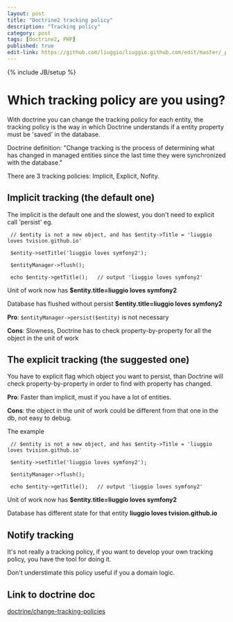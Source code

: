 ```yaml
---
layout: post
title: "Doctrine2 tracking policy"
description: "Tracking policy"
category: post
tags: [doctrine2, PHP]
published: true
edit-link: https://github.com/liuggio/liuggio.github.com/edit/master/_posts/2019-04-23-doctrine2-tracking-policy.md
---
```

{% include JB/setup %}

# Which tracking policy are you using?

With doctrine you can change the tracking policy for each entity, the tracking policy is the way in which
 Doctrine understands if a entity property must be 'saved' in the database.

Doctrine definition:
"Change tracking is the process of determining what has changed in managed entities since the last time they were synchronized with the database."

There are 3 tracking policies: Implicit, Explicit, Nofity.

## Implicit tracking (the default one)

The implicit is the default one and the slowest, you don't need to explicit call 'persist' eg.

` // $entity is not a new object, and has $entity->Title = 'liuggio loves tvision.github.io'`

` $entity->setTitle('liuggio loves symfony2');`

` $entityManager->flush();`

` echo $entity->getTitle();   // output 'liuggio loves symfony2'`


Unit of work now has **$entity.title=liuggio loves symfony2**

Database has flushed without persist **$entity.title=liuggio loves symfony2**

**Pro**:    `$entityManager->persist($entity)` is not necessary

**Cons**: Slowness,  Doctrine has to check property-by-property for all the object in the unit of work

## The explicit tracking (the suggested one)
You have to explicit flag which object you want to persist, than Doctrine will check property-by-property in order to find with property has changed.

**Pro**: Faster than implicit, must if you have a lot of entities.

**Cons**: the object in the unit of work could be different from that one in the db, not easy to debug.

The example

` // $entity is not a new object, and has $entity->Title = 'liuggio loves tvision.github.io'`

` $entity->setTitle('liuggio loves symfony2');`

` $entityManager->flush();`

` echo $entity->getTitle();   // output 'liuggio loves symfony2'`

Unit of work  now has **$entity.title=liuggio loves symfony2**

Database has different state for that entity **liuggio loves tvision.github.io**


## Notify tracking

It's not really a tracking policy, if you want to develop your own tracking policy, you have the tool for doing it.

Don't understimate this policy useful if you a domain logic.

## Link to doctrine doc

[doctrine/change-tracking-policies](http://docs.doctrine-project.org/en/latest/reference/change-tracking-policies.html)


